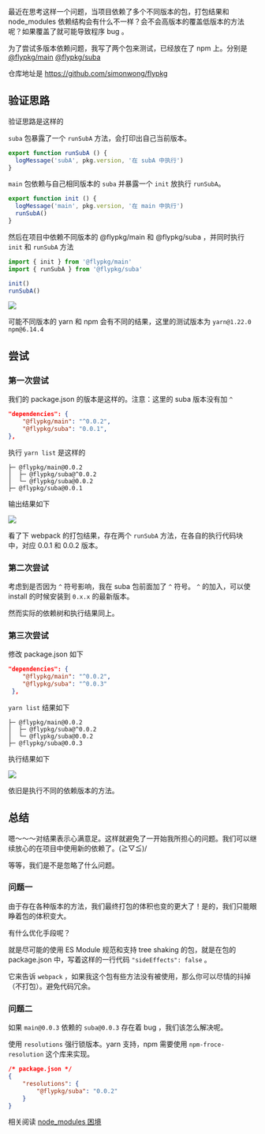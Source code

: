 最近在思考这样一个问题，当项目依赖了多个不同版本的包，打包结果和 node_modules 依赖结构会有什么不一样？会不会高版本的覆盖低版本的方法呢？如果覆盖了就可能导致程序 bug 。



为了尝试多版本依赖问题，我写了两个包来测试，已经放在了 npm 上。分别是 [@flypkg/main](https://www.npmjs.com/package/@flypkg/main) [@flypkg/suba](https://www.npmjs.com/package/@flypkg/suba)

仓库地址是 https://github.com/simonwong/flypkg



## 验证思路

验证思路是这样的

`suba` 包暴露了一个 `runSubA` 方法，会打印出自己当前版本。

```javascript
export function runSubA () {
  logMessage('subA', pkg.version, '在 subA 中执行')
}
```



`main` 包依赖与自己相同版本的 `suba` 并暴露一个 `init` 放执行 `runSubA`。

```javascript
export function init () {
  logMessage('main', pkg.version, '在 main 中执行')
  runSubA()
}
```



然后在项目中依赖不同版本的 @flypkg/main 和 @flypkg/suba ，并同时执行 `init`  和 `runSubA` 方法

```javascript
import { init } from '@flypkg/main'
import { runSubA } from '@flypkg/suba'

init()
runSubA()
```



![](http://file.wangsijie.top/blog/20200510214555.png)



可能不同版本的 yarn 和 npm 会有不同的结果，这里的测试版本为 `yarn@1.22.0` `npm@6.14.4`

## 尝试 

### 第一次尝试



我们的 package.json 的版本是这样的。注意：这里的 suba 版本没有加 `^`  

```json
"dependencies": {
    "@flypkg/main": "^0.0.2",
    "@flypkg/suba": "0.0.1",
},
```

执行 `yarn list` 是这样的

```
├─ @flypkg/main@0.0.2
│  ├─ @flypkg/suba@^0.0.2
│  └─ @flypkg/suba@0.0.2
├─ @flypkg/suba@0.0.1
```



输出结果如下

![](http://file.wangsijie.top/blog/20200510220431.png)



看了下 webpack 的打包结果，存在两个 `runSubA` 方法，在各自的执行代码块中，对应 0.0.1 和 0.0.2 版本。



### 第二次尝试

考虑到是否因为 `^` 符号影响，我在 suba 包前面加了 `^` 符号。 `^` 的加入，可以使 install 的时候安装到 `0.x.x` 的最新版本。

然而实际的依赖树和执行结果同上。



### 第三次尝试

修改 package.json 如下

```json
"dependencies": {
    "@flypkg/main": "^0.0.2",
    "@flypkg/suba": "^0.0.3"
 },
```



`yarn list` 结果如下

```
├─ @flypkg/main@0.0.2
│  ├─ @flypkg/suba@^0.0.2
│  └─ @flypkg/suba@0.0.2
├─ @flypkg/suba@0.0.3
```



执行结果如下

![](http://file.wangsijie.top/blog/20200510223557.png)

依旧是执行不同的依赖版本的方法。



## 总结

嗯～～～对结果表示心满意足。这样就避免了一开始我所担心的问题。我们可以继续放心的在项目中使用新的依赖了。\(≧▽≦)/



等等，我们是不是忽略了什么问题。



### 问题一

由于存在各种版本的方法，我们最终打包的体积也变的更大了！是的，我们只能眼睁着包的体积变大。

有什么优化手段呢？

就是尽可能的使用 ES Module 规范和支持 tree shaking 的包，就是在包的 package.json 中，写着这样的一行代码 `"sideEffects": false` 。

它来告诉 `webpack` ，如果我这个包有些方法没有被使用，那么你可以尽情的抖掉（不打包）。避免代码冗余。



### 问题二

如果 `main@0.0.3` 依赖的 `suba@0.0.3` 存在着 bug ，我们该怎么解决呢。

使用 `resolutions` 强行锁版本。yarn 支持，npm 需要使用 `npm-froce-resolution` 这个库来实现。

```package.json
/* package.json */
{
	"resolutions": {
		"@flypkg/suba": "0.0.2"
	}
}
```



相关阅读 [node_modules 困境](https://zhuanlan.zhihu.com/p/137535779)


